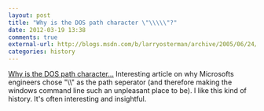 ```yaml
---
layout: post
title: "Why is the DOS path character \"\\\\\"?"
date: 2012-03-19 13:38
comments: true
external-url: http://blogs.msdn.com/b/larryosterman/archive/2005/06/24/432386.aspx
categories: history
---
```

[Why is the DOS path character...](http://blogs.msdn.com/b/larryosterman/archive/2005/06/24/432386.aspx)
Interesting article on why Microsofts engineers chose "\\\\" as the path
seperator (and therefore making the windows command line such an
unpleasant place to be). I like this kind of history. It's often interesting
and insightful.
